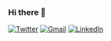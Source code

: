 ### Hi there 👋

[![Twitter](https://img.shields.io/badge/Twitter-1DA1F2?style=for-the-badge&logo=twitter&logoColor=white)](https://twitter.com/morianop)
[![Gmail](https://img.shields.io/badge/-Email-D14836?style=flat&logo=Gmail&logoColor=white&link=mailto:moriano@ieee.org)](mailto:oriano@ieee.org)
[![LinkedIn](https://img.shields.io/badge/-LinkedIn-blue?style=flat&logo=Linkedin&logoColor=white&link=https://www.linkedin.com/in/pablo-moriano-phd-1a949923/)](https://www.linkedin.com/in/pablo-moriano-phd-1a949923/)

<!--
**pmoriano/pmoriano** is a ✨ _special_ ✨ repository because its `README.md` (this file) appears on your GitHub profile.

Here are some ideas to get you started:

- 🔭 I’m currently working on ...
- 🌱 I’m currently learning ...
- 👯 I’m looking to collaborate on ...
- 🤔 I’m looking for help with ...
- 💬 Ask me about ...
- 📫 How to reach me: ...
- 😄 Pronouns: ...
- ⚡ Fun fact: ...
-->
